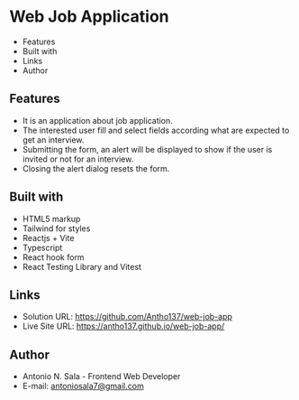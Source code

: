# Web Job Application

- Features
- Built with
- Links
- Author

## Features

- It is an application about job application.
- The interested user fill and select fields according what are expected to get an interview.
- Submitting the form, an alert will be displayed to show if the user is invited or not for an interview.
- Closing the alert dialog resets the form.

## Built with

- HTML5 markup
- Tailwind for styles
- Reactjs + Vite
- Typescript
- React hook form
- React Testing Library and Vitest

## Links

- Solution URL: https://github.com/Antho137/web-job-app
- Live Site URL: https://antho137.github.io/web-job-app/

## Author

- Antonio N. Sala - Frontend Web Developer
- E-mail: antoniosala7@gmail.com
